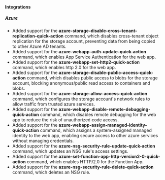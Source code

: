
#### Integrations

##### Azure

- Added support for the **azure-storage-disable-cross-tenant-replication-quick-action** command, which disables cross-tenant object replication for the storage account, preventing data from being copied to other Azure AD tenants.
- Added support for the **azure-webapp-auth-update-quick-action** command, which enables App Service Authentication for the web app.
- Added support for the **azure-webapp-set-http2-quick-action** command, which enables http 2.0 for the web app.
- Added support for the **azure-storage-disable-public-access-quick-action** command, which disables public access to blobs for the storage account, blocking anonymous/public read access to containers and blobs.
- Added support for the **azure-storage-allow-access-quick-action** command, which configures the storage account's network rules to allow traffic from trusted azure services.
- Added support for the **azure-webapp-disable-remote-debugging-quick-action** command, which disables remote debugging for the web app to reduce the risk of unauthorized code access.
- Added support for the **azure-webapp-assign-managed-identity-quick-action** command, which assigns a system-assigned managed identity to the web app, enabling secure access to other azure services without managing credentials.
- Added support for the **azure-nsg-security-rule-update-quick-action** command, which updates an NSG rule's access settings.
- Added support for the **azure-set-function-app-http-version2-0-quick-action** command, which enables HTTP/2.0 for the Function App.
- Added support for the **azure-nsg-security-rule-delete-quick-action** command, which deletes an NSG rule.

